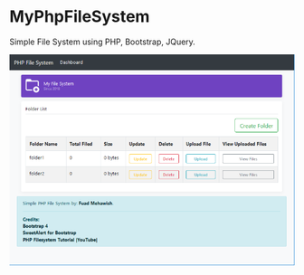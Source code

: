 # MyPhpFileSystem
Simple File System using PHP, Bootstrap, JQuery.

![alt text](https://raw.githubusercontent.com/fuad-sale7/MyPhpFileSystem/master/screenshot.PNG "Screen-shot")